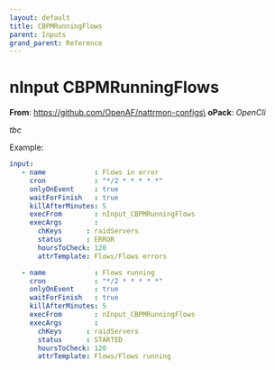 ```yaml
---
layout: default
title: CBPMRunningFlows
parent: Inputs
grand_parent: Reference
---
```

# nInput CBPMRunningFlows

**From**: https://github.com/OpenAF/nattrmon-configs\
**oPack**: _OpenCli_

_tbc_

Example:

````yaml
input:
   - name            : Flows in error
     cron            : "*/2 * * * * *"
     onlyOnEvent     : true
     waitForFinish   : true
     killAfterMinutes: 5
     execFrom        : nInput_CBPMRunningFlows
     execArgs        :
       chKeys      : raidServers
       status      : ERROR
       hoursToCheck: 120
       attrTemplate: Flows/Flows errors

   - name            : Flows running
     cron            : "*/2 * * * * *"
     onlyOnEvent     : true
     waitForFinish   : true
     killAfterMinutes: 5
     execFrom        : nInput_CBPMRunningFlows
     execArgs        :
       chKeys      : raidServers
       status      : STARTED
       hoursToCheck: 120
       attrTemplate: Flows/Flows running
````